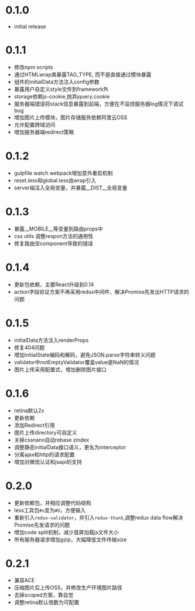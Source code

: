 # 0.1.0

+ initial release

# 0.1.1

+ 修改npm scripts
+ 通过HTMLwrap类暴露TAG_TYPE, 而不是直接通过模块暴露
+ 组件的initialData方法注入config参数
+ 暴露用户自定义style文件到framework外
+ storage依赖js-cookie,抛弃jquery.cookie
+ 服务器端错误将stack信息暴露到前端，方便在不监控服务器log情况下调试bug
+ 增加图片上传模块，图片存储服务依赖阿里云OSS
+ 允许配置跨域访问
+ 增加服务器端redirect策略

# 0.1.2

+ gulpfile watch webpack增加意外重启机制
+ reset.less和global.less由wrap引入
+ server端注入全局变量，并暴露__DIST__全局变量

# 0.1.3

+ 暴露__MOBILE__等变量到路由props中
+ css utils 调整respon方法的通用性
+ 修复路由空component导致的错误

# 0.1.4

+ 更新包依赖，主要React升级到0.14
+ action字段验证方案不再采用redux中间件，解决Promise先发出HTTP请求的问题

# 0.1.5

+ initialData方法注入renderProps
+ 修复404问题
+ 增加initialState编码和解码，避免JSON.parse字符串转义问题
+ validator中notEmptyValidator覆盖value是NaN的情况
+ 图片上传采用配置式，增加删除图片接口

# 0.1.6

+ retina默认2x
+ 更新依赖
+ 添加Redirect引用
+ 图片上传directory可自定义
+ 关掉cssnano自动rebase zindex
+ 调整静态initialData接口语义，更名为interceptor
+ 分离ajax和http的请求配置
+ 增加对微信认证和jsapi的支持

# 0.2.0

+ 更新依赖包，并相应调整代码结构
+ less工具包`#u`变为`#U`，方便输入
+ 重新引入`redux-validator`，并引入`redux-thunk`,调整redux data flow解决Promise先发请求的问题
+ 增加code split机制，减少首屏加载js文件大小
+ 所有服务器请求增加gzip，大幅降低文件传输size

# 0.2.1

+ 兼容ACE
+ 压缩图片后上传OSS，并修改生产环境图片路径
+ 去掉scoped方案，靠自觉
+ 调整retina默认倍数为可配置
